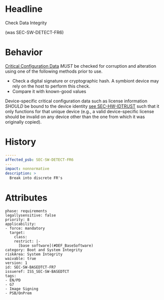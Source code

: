 # Headline 
Check Data Integrity 

(was SEC-SW-DETECT-FR6)


# Behavior
[Critical Configuration Data](#DEF_CriticalConfigurationData) _MUST_ be checked for corruption and alteration using one of the following methods prior to use.
* Check a digital signature or cryptographic hash. A symbiont device may rely on the host to perform this check. 
* Compare it with known-good values 

Device-specific critical configuration data such as license information _SHOULD_ be bound to the device identity [see SEC-HW-IDTRUST](#SEC-HW-IDTRUST) such that it only functions for that unique device (e.g., a valid device-specific license should be invalid on any device other than the one from which it was originally copied).

# History

```yaml
-----
affected_psb: SEC-SW-DETECT-FR6
---
impact: nonnormative
description: >
  Break into discrete FR's

```

# Attributes

    phase: requirements
    legallysensitive: false
    priority: 8
    applicability:
    - force: mandatory
      target:
        class: 
        restrict: |-
          [base software](#DEF_BaseSoftware)
    category: Boot and System Integrity
    riskArea: System Integrity
    waivable: true
    version: 1
    id: SEC-SW-BASEDTCT-FR7
    issueref: ISS_SEC-SW-BASEDTCT
    tags:
    - EN/PD
    - G7
    - Image Signing
    - PSB/OnPrem
